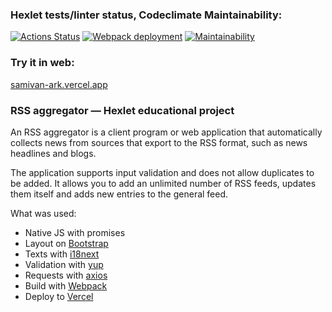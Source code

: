 ### Hexlet tests/linter status, Codeclimate Maintainability:
[![Actions Status](https://github.com/SamIvan-ark/frontend-project-11/workflows/hexlet-check/badge.svg)](https://github.com/SamIvan-ark/frontend-project-11/actions) 
[![Webpack deployment](https://github.com/SamIvan-ark/frontend-project-11/actions/workflows/webpack.yml/badge.svg)](https://github.com/SamIvan-ark/frontend-project-11/actions/workflows/webpack.yml)
[![Maintainability](https://api.codeclimate.com/v1/badges/806aca348da8e1ce2eb7/maintainability)](https://codeclimate.com/github/SamIvan-ark/frontend-project-11/maintainability)


### Try it in web:
[samivan-ark.vercel.app](https://frontend-project-11-samivan-ark.vercel.app)

### RSS aggregator — Hexlet educational project
An RSS aggregator is a client program or web application that automatically collects news from sources that export to the RSS format, such as news headlines and blogs.

The application supports input validation and does not allow duplicates to be added. It allows you to add an unlimited number of RSS feeds, updates them itself and adds new entries to the general feed.

What was used:
+ Native JS with promises
+ Layout on [Bootstrap](https://getbootstrap.com/)
+ Texts with [i18next](https://www.i18next.com/)
+ Validation with [yup](https://github.com/jquense/yup)
+ Requests with [axios](https://axios-http.com/docs/intro)
+ Build with [Webpack](https://webpack.js.org)
+ Deploy to [Vercel](https://vercel.com/)
